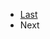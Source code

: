<ul>
  <li class="navi">
    <a href="./about/index">Last<a>
  </li>
  <li class="navi">Next</li>
</ul>
